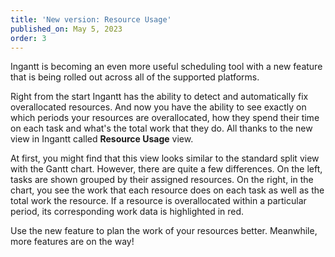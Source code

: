 ```yaml
---
title: 'New version: Resource Usage'
published_on: May 5, 2023
order: 3
---
```


Ingantt is becoming an even more useful scheduling tool with a new feature that is being rolled out across all of the supported platforms.

Right from the start Ingantt has the ability to detect and automatically fix overallocated resources. And now you have the ability to see exactly on which periods your resources are overallocated, how they spend their time on each task and what's the total work that they do. All thanks to the new view in Ingantt called **Resource Usage** view.

At first, you might find that this view looks similar to the standard split view with the Gantt chart. However, there are quite a few differences. On the left, tasks are shown grouped by their assigned resources. On the right, in the chart, you see the work that each resource does on each task as well as the total work the resource. If a resource is overallocated within a particular period, its corresponding work data is highlighted in red.

Use the new feature to plan the work of your resources better. Meanwhile, more features are on the way!
